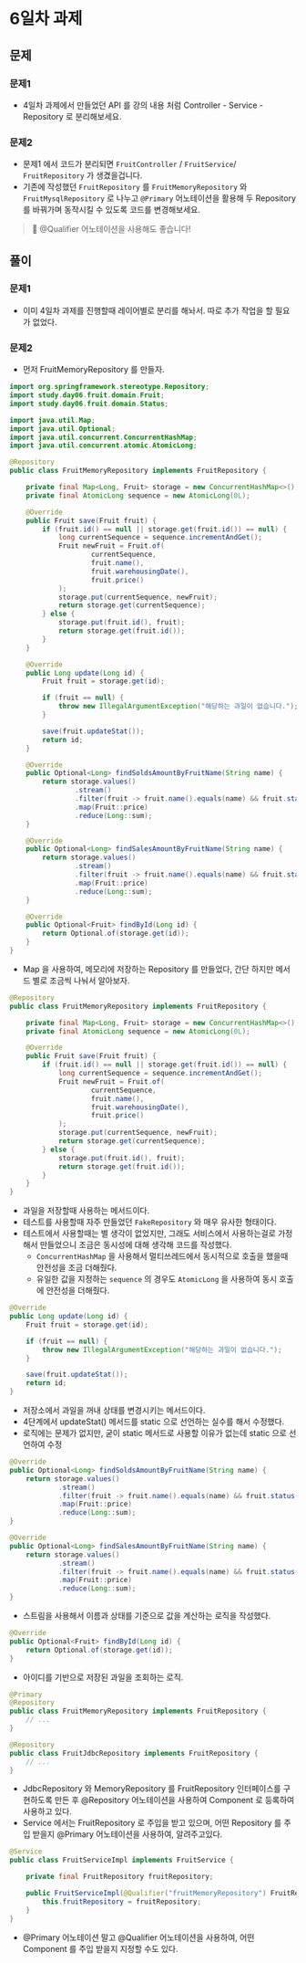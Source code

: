 # 6일차 과제

## 문제

### 문제1

- 4일차 과제에서 만들었던 API 를 강의 내용 처럼 Controller - Service - Repository 로 분리해보세요.

### 문제2

- 문제1 에서 코드가 분리되면 `FruitController` / `FruitService`/ `FruitRepository` 가 생겼을겁니다.
- 기존에 작성했던 `FruitRepository` 를 `FruitMemoryRepository` 와 `FruitMysqlRepository` 로 나누고 `@Primary` 어노테이션을 활용해 두 Repository 를 바꿔가며 동작시킬 수 있도록 코드를 변경해보세요.
> 📌 @Qualifier 어노테이션을 사용해도 좋습니다!


## 풀이

### 문제1

- 이미 4일차 과제를 진행할때 레이어별로 분리를 해놔서. 따로 추가 작업을 할 필요가 없었다.

### 문제2

- 먼저 FruitMemoryRepository 를 만들자.

```java
import org.springframework.stereotype.Repository;
import study.day06.fruit.domain.Fruit;
import study.day06.fruit.domain.Status;

import java.util.Map;
import java.util.Optional;
import java.util.concurrent.ConcurrentHashMap;
import java.util.concurrent.atomic.AtomicLong;

@Repository
public class FruitMemoryRepository implements FruitRepository {

    private final Map<Long, Fruit> storage = new ConcurrentHashMap<>();
    private final AtomicLong sequence = new AtomicLong(0L);

    @Override
    public Fruit save(Fruit fruit) {
        if (fruit.id() == null || storage.get(fruit.id()) == null) {
            long currentSequence = sequence.incrementAndGet();
            Fruit newFruit = Fruit.of(
                    currentSequence,
                    fruit.name(),
                    fruit.warehousingDate(),
                    fruit.price()
            );
            storage.put(currentSequence, newFruit);
            return storage.get(currentSequence);
        } else {
            storage.put(fruit.id(), fruit);
            return storage.get(fruit.id());
        }
    }

    @Override
    public Long update(Long id) {
        Fruit fruit = storage.get(id);

        if (fruit == null) {
            throw new IllegalArgumentException("해당하는 과일이 없습니다.");
        }

        save(fruit.updateStat());
        return id;
    }

    @Override
    public Optional<Long> findSoldsAmountByFruitName(String name) {
        return storage.values()
                .stream()
                .filter(fruit -> fruit.name().equals(name) && fruit.status().equals(Status.SOLD))
                .map(Fruit::price)
                .reduce(Long::sum);
    }

    @Override
    public Optional<Long> findSalesAmountByFruitName(String name) {
        return storage.values()
                .stream()
                .filter(fruit -> fruit.name().equals(name) && fruit.status().equals(Status.SALE))
                .map(Fruit::price)
                .reduce(Long::sum);
    }

    @Override
    public Optional<Fruit> findById(Long id) {
        return Optional.of(storage.get(id));
    }
}

```

- Map 을 사용하여, 메모리에 저장하는 Repository 를 만들었다, 간단 하지만 메서드 별로 조금씩 나눠서 알아보자.

```java
@Repository
public class FruitMemoryRepository implements FruitRepository {

    private final Map<Long, Fruit> storage = new ConcurrentHashMap<>();
    private final AtomicLong sequence = new AtomicLong(0L);

    @Override
    public Fruit save(Fruit fruit) {
        if (fruit.id() == null || storage.get(fruit.id()) == null) {
            long currentSequence = sequence.incrementAndGet();
            Fruit newFruit = Fruit.of(
                    currentSequence,
                    fruit.name(),
                    fruit.warehousingDate(),
                    fruit.price()
            );
            storage.put(currentSequence, newFruit);
            return storage.get(currentSequence);
        } else {
            storage.put(fruit.id(), fruit);
            return storage.get(fruit.id());
        }
    }
}
```

- 과일을 저장할때 사용하는 메서드이다.
- 테스트를 사용할때 자주 만들었던 `FakeRepository` 와 매우 유사한 형태이다.
- 테스트에서 사용할때는 별 생각이 없었지만, 그래도 서비스에서 사용하는걸로 가정해서 만들었으니 조금은 동시성에 대해 생각해 코드를 작성했다.
    - `ConcurrentHashMap` 을 사용해서 멀티쓰레드에서 동시적으로 호출을 했을때 안전성을 조금 더해줬다.
    - 유일한 값을 지정하는 `sequence` 의 경우도 `AtomicLong` 을 사용하여 동시 호출에 안전성을 더해줬다.

```java
@Override
public Long update(Long id) {
    Fruit fruit = storage.get(id);

    if (fruit == null) {
        throw new IllegalArgumentException("해당하는 과일이 없습니다.");
    }

    save(fruit.updateStat());
    return id;
}
```

- 저장소에서 과일을 꺼내 상태를 변경시키는 메서드이다.
- 4단계에서 updateStat() 메서드를 static 으로 선언하는 실수를 해서 수정했다.
- 로직에는 문제가 없지만, 굳이 static 메서드로 사용할 이유가 없는데 static 으로 선언하여 수정


```java
@Override
public Optional<Long> findSoldsAmountByFruitName(String name) {
    return storage.values()
            .stream()
            .filter(fruit -> fruit.name().equals(name) && fruit.status().equals(Status.SOLD))
            .map(Fruit::price)
            .reduce(Long::sum);
}

@Override
public Optional<Long> findSalesAmountByFruitName(String name) {
    return storage.values()
            .stream()
            .filter(fruit -> fruit.name().equals(name) && fruit.status().equals(Status.SALE))
            .map(Fruit::price)
            .reduce(Long::sum);
}
```

- 스트림을 사용해서 이름과 상태를 기준으로 값을 계산하는 로직을 작성했다.

```java
@Override
public Optional<Fruit> findById(Long id) {
    return Optional.of(storage.get(id));
}
```

- 아이디를 기반으로 저장된 과일을 조회하는 로직.

```java
@Primary
@Repository
public class FruitMemoryRepository implements FruitRepository {
    // ...
}

@Repository
public class FruitJdbcRepository implements FruitRepository {
    // ...
}
```

- JdbcRepository 와 MemoryRepository 를 FruitRepository 인터페이스를 구현하도록 만든 후 @Repository 어노테이션을 사용하여 Component 로 등록하여 사용하고 있다.
- Service 에서는 FruitRepository 로 주입을 받고 있으며, 어떤 Repository 를 주입 받을지 @Primary 어노테이션을 사용하여, 알려주고있다.

```java
@Service
public class FruitServiceImpl implements FruitService {

    private final FruitRepository fruitRepository;

    public FruitServiceImpl(@Qualifier("fruitMemoryRepository") FruitRepository fruitRepository) {
        this.fruitRepository = fruitRepository;
    }
}
```

- @Primary 어노테이션 말고 @Qualifier 어노테이션을 사용하여, 어떤 Component 를 주입 받을지 지정할 수도 있다.
